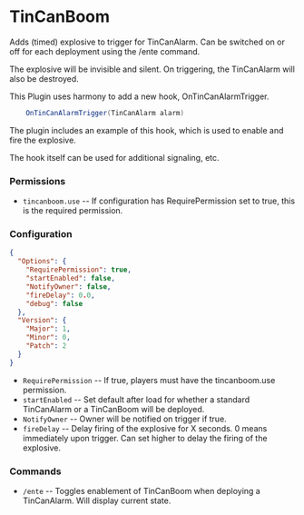 # TinCanBoom

Adds (timed) explosive to trigger for TinCanAlarm.  Can be switched on or off for each deployment using the /ente command.

The explosive will be invisible and silent.  On triggering, the TinCanAlarm will also be destroyed.

This Plugin uses harmony to add a new hook, OnTinCanAlarmTrigger.

```cs
    OnTinCanAlarmTrigger(TinCanAlarm alarm)
```

The plugin includes an example of this hook, which is used to enable and fire the explosive.

The hook itself can be used for additional signaling, etc.

### Permissions

  - `tincanboom.use` -- If configuration has RequirePermission set to true, this is the required permission.

### Configuration
```json
{
  "Options": {
    "RequirePermission": true,
    "startEnabled": false,
    "NotifyOwner": false,
    "fireDelay": 0.0,
    "debug": false
  },
  "Version": {
    "Major": 1,
    "Minor": 0,
    "Patch": 2
  }
}
```

  - `RequirePermission` -- If true, players must have the tincanboom.use permission.
  - `startEnabled` -- Set default after load for whether a standard TinCanAlarm or a TinCanBoom will be deployed.
  - `NotifyOwner` -- Owner will be notified on trigger if true.
  - `fireDelay` -- Delay firing of the explosive for X seconds.  0 means immediately upon trigger.  Can set higher to delay the firing of the explosive.

### Commands

  - `/ente` -- Toggles enablement of TinCanBoom when deploying a TinCanAlarm.  Will display current state.

